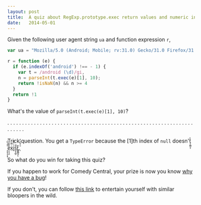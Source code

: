 ```yaml
---
layout: post
title:  A quiz about RegExp.prototype.exec return values and numeric indexes (or indicies or however you people pluralize that word).
date:   2014-05-01
---
```


Given the following user agent string `ua` and function expression `r`,

``` js
var ua = "Mozilla/5.0 (Android; Mobile; rv:31.0) Gecko/31.0 Firefox/31.0"

r = function (e) {
  if (e.indexOf('android') !== - 1) {
    var t = /android (\d)/gi,
    n = parseInt(t.exec(e)[1], 10);
    return !isNaN(n) && n >= 4
  }
  return !1
}
```

What's the value of `parseInt(t.exec(e)[1], 10)`?

.
.
.
.
.
.
.
.
.
.
.
.
.
.
.
.
.
.
.
.
.
.
.
.
.
.
.
.
.
.
.
.
.
.
.
.
.
.
.
.
.
.
.
.
.
.
.
.
.
.
.
.
.
.
.
.
.
.
.
.
.
.
.
.
.
.
.
.
.

Trick question. You get a `TypeError` because the [1]th index of `null` doesn't̗̦͇̮͕̾ ̝̠̥̩̞͙̣ͤ̑ͧ̏ͥe̹͉̘̯̎͒̃x̤͑̿i̬ͮ͑̇̎̉s͉̝̩̲̹͒́t̻͍̻̯̗̅ͅ.̩ͧͯ̆̑̇̒



So what do you win for taking this quiz?

If you happen to work for Comedy Central, your prize is now you know [why you have a bug][bug]!

If you don't, you can follow [this link][te] to entertain yourself with similar bloopers in the wild.

[bug]: https://bugzilla.mozilla.org/show_bug.cgi?id=1001459#c9
[te]: http://typeerror.tumblr.com/